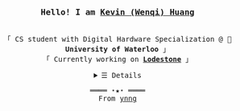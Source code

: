 <h3 align="center">
  <samp>
    Hello! I am <b><a rel="nofollow noopener noreferrer" target="_blank" href="https://www.ynng.ca">Kevin (Wenqi) Huang</a></b>
  </samp>
</h3>

<p align="center"><br />
  <samp>
    「 CS student with Digital Hardware Specialization @ 🏫 <b>University of Waterloo</b> 」<br />
    「 Currently working on <b><a href="https://github.com/Lodestone-Team/client">Lodestone</a></b> 」<br />
<!--     「 Checkout my <a href="https://paperback.moe/">Paperback</a> <b><a href="https://extensions.ynng.ca/">Extensions repo</a></b> 」<br /> -->
<!--      Back in Highschool: <br />
    「 Head Programmer @ <a href="https://www.vex.com/competition"> <img align="center" alt="Vex Robotics" height="16px"
        src="https://raw.githubusercontent.com/Ynng/Ynng/master/vex.png"></a> <a href="https://github.com/81208X/VRC2020">VRC Team <b>81208X</b></a> 」<br />
    「 Team Captain @ <a href="https://www.firstinspires.org/robotics/frc"><img align="center" alt="First Robotics"
        height="16px" src="https://raw.githubusercontent.com/Ynng/Ynng/master/first.jpg"></a> <a href="https://www.uhsrobotics.org/">FRC Team <b>7721</b></a>
    」<br /> -->
  </samp>
</p>

<details align="center">
  <summary><samp>&#9776; Details</samp></summary>
  <p align="center">
    <br />
    <a href="https://github.com/ynng?tab=followers" target="_blank">
      <img alt="Followers" src="https://img.shields.io/badge/--000000?logo=RSS&logoColor=white" />
    </a>
    <a href="https://github.com/ynng" target="_blank">
      <img alt="Visits"
        src="https://badges.pufler.dev/visits/ynng/ynng?logo=GitHub" />
    </a>
    <a href="https://github.com/ynng/ynng" target="_blank">
      <img alt="Last Updated"
        src="https://img.shields.io/github/last-commit/ynng/ynng?label=Profile%20Updated" />
    </a>
    <a href="https://www.ynng.ca/resume.pdf" target="_blank">
      <img alt="Resume" src="https://img.shields.io/badge/Resume-PDF-brightgreen" />
    </a>
    <br/>
    <img
      src="https://github-readme-stats.vercel.app/api?username=ynng&show_icons=true&hide_border=true&hide=issues&title_color=5391FE&icon_color=000000&text_color=555" />
    <br />
    <img
      src="https://github-readme-streak-stats.herokuapp.com/?user=Ynng&theme=light" />
    <br />
    <samp>Find me online</samp><br />
    <a href="https://dmoj.ca/user/Ynng11626" target="_blank">
      <img align="middle" alt="DMOJ Link" height="24px"
        src="https://raw.githubusercontent.com/Ynng/Ynng/master/dmoj.png">
    </a>
    <a href="https://www.youtube.com/channel/UC5qAOjtSdCkPEy1BUM78ruw?view_as=subscriber" target="_blank">
      <img align="middle" alt="Youtube Link" height="24px"
        src="https://raw.githubusercontent.com/Ynng/Ynng/master/youtube.png">
    </a>
    <a href="https://steamcommunity.com/id/Ynng_/" target="_blank">
      <img align="middle" alt="Steam Link" height="24px"
        src="https://raw.githubusercontent.com/Ynng/Ynng/master/steam.png">
    </a>
    <a href="mailto:wenqi.huang_@outlook.com" target="_blank">
      <img align="middle" alt="Gmail" height="24px" src="https://raw.githubusercontent.com/Ynng/Ynng/master/gmail.png">
    </a>
    <a href="https://www.linkedin.com/in/ynng/" target="_blank">
      <img align="middle" alt="LinkedIn Link" height="24px"
        src="https://raw.githubusercontent.com/Ynng/Ynng/master/linkedin.png">
    </a>
    <a href="https://www.instagram.com/_ynng_/" target="_blank">
      <img align="middle" alt="Instagram Link" height="24px"
        src="https://raw.githubusercontent.com/Ynng/Ynng/master/instagram.png">
    </a>
    <a href="https://anilist.co/user/Ynng/" target="_blank">
      <img align="middle" alt="Anilist Link" height="24px"
        src="https://raw.githubusercontent.com/Ynng/Ynng/master/anilist.png">
    </a>
    <a href="https://scoresaber.com/u/76561198283405458" target="_blank">
      <img align="middle" alt="Score Saber (Beat Saber) Link" height="24px"
        src="https://raw.githubusercontent.com/Ynng/Ynng/master/beatsaber.png">
    </a>
    <br />
    <br />

  </p>
</details>
<samp>
  <p align="center">
    ════ ⋆★⋆ ════<br />
    From <a href="https://github.com/ynng/ynng">ynng</a>
  </p>
</samp>
